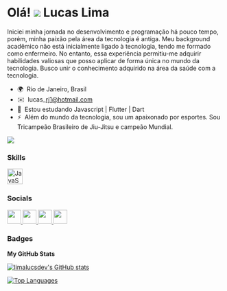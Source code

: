 Olá! ![](https://user-images.githubusercontent.com/18350557/176309783-0785949b-9127-417c-8b55-ab5a4333674e.gif) Lucas Lima
==================================================================================================================================

Iniciei minha jornada no desenvolvimento e programação há pouco tempo, porém, minha paixão pela área da tecnologia é antiga. Meu background acadêmico não está inicialmente ligado à tecnologia, tendo me formado como enfermeiro. No entanto, essa experiência permitiu-me adquirir habilidades valiosas que posso aplicar de forma única no mundo da tecnologia. Busco unir o conhecimento adquirido na área da saúde com a tecnologia.

* 🌍   Rio de Janeiro, Brasil
* ✉️   lucas\_rj1@hotmail.com
* 🧠  Estou estudando Javascript | Flutter | Dart
* ⚡  Além do mundo da tecnologia, sou um apaixonado por esportes. Sou Tricampeão Brasileiro de Jiu-Jitsu e campeão Mundial.

<a href="https://www.github.com/limalucsdev" target="_blank" rel="noreferrer"><img
src="https://img.shields.io/github/followers/limalucsdev?logo=github&style=for-the-badge&color=0891b2&labelColor=1c1917" /></a>

### Skills


<p align="left">
<a href="https://developer.mozilla.org/en-US/docs/Web/JavaScript" target="_blank" rel="noreferrer"><img src="https://raw.githubusercontent.com/danielcranney/readme-generator/main/public/icons/skills/javascript-colored.svg" width="36" height="36" alt="JavaScript" /></a>
</p>


### Socials

<p align="left"> <a href="https://discord.com/users/lucs_00" target="_blank" rel="noreferrer"> <picture> <source media="(prefers-color-scheme: dark)" srcset="undefined" /> <source media="(prefers-color-scheme: light)" srcset="https://raw.githubusercontent.com/danielcranney/readme-generator/main/public/icons/socials/discord.svg" /> <img src="https://raw.githubusercontent.com/danielcranney/readme-generator/main/public/icons/socials/discord.svg" width="32" height="32" /> </picture> </a> <a href="https://www.github.com/limalucsdev" target="_blank" rel="noreferrer"> <picture> <source media="(prefers-color-scheme: dark)" srcset="https://raw.githubusercontent.com/danielcranney/readme-generator/main/public/icons/socials/github-dark.svg" /> <source media="(prefers-color-scheme: light)" srcset="https://raw.githubusercontent.com/danielcranney/readme-generator/main/public/icons/socials/github.svg" /> <img src="https://raw.githubusercontent.com/danielcranney/readme-generator/main/public/icons/socials/github.svg" width="32" height="32" /> </picture> </a> <a href="http://www.instagram.com/prof.lucassaude" target="_blank" rel="noreferrer"> <picture> <source media="(prefers-color-scheme: dark)" srcset="undefined" /> <source media="(prefers-color-scheme: light)" srcset="https://raw.githubusercontent.com/danielcranney/readme-generator/main/public/icons/socials/instagram.svg" /> <img src="https://raw.githubusercontent.com/danielcranney/readme-generator/main/public/icons/socials/instagram.svg" width="32" height="32" /> </picture> </a> <a href="https://www.linkedin.com/in/https://www.linkedin.com/in/devlucas-lima/" target="_blank" rel="noreferrer"> <picture> <source media="(prefers-color-scheme: dark)" srcset="https://raw.githubusercontent.com/danielcranney/readme-generator/main/public/icons/socials/linkedin-dark.svg" /> <source media="(prefers-color-scheme: light)" srcset="https://raw.githubusercontent.com/danielcranney/readme-generator/main/public/icons/socials/linkedin.svg" /> <img src="https://raw.githubusercontent.com/danielcranney/readme-generator/main/public/icons/socials/linkedin.svg" width="32" height="32" /> </picture> </a></p>

### Badges

<b>My GitHub Stats</b>

<a href="http://www.github.com/limalucsdev"><img src="https://github-readme-stats.vercel.app/api?username=limalucsdev&show_icons=true&hide=&count_private=true&title_color=0891b2&text_color=ffffff&icon_color=0891b2&bg_color=1c1917&hide_border=true&show_icons=true" alt="limalucsdev's GitHub stats" /></a>

<a href="https://github.com/limalucsdev" align="left"><img src="https://github-readme-stats.vercel.app/api/top-langs/?username=limalucsdev&langs_count=10&title_color=0891b2&text_color=ffffff&icon_color=0891b2&bg_color=1c1917&hide_border=true&locale=en&custom_title=Top%20%Languages" alt="Top Languages" /></a>
  
